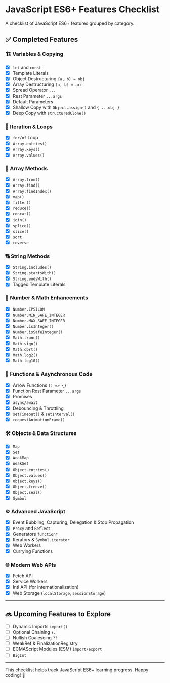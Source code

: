 # JavaScript ES6+ Features Checklist

A checklist of JavaScript ES6+ features grouped by category.

## ✅ Completed Features

### 🏗️ Variables & Copying
- [x] `let` and `const`
- [x] Template Literals
- [x] Object Destructuring `{a, b} = obj`
- [x] Array Destructuring `[a, b] = arr`
- [x] Spread Operator `...`
- [x] Rest Parameter `...args`
- [x] Default Parameters
- [x] Shallow Copy with `Object.assign()` and `{ ...obj }`
- [x] Deep Copy with `structuredClone()`

### 🔄 Iteration & Loops
- [x] `for/of` Loop
- [x] `Array.entries()`
- [x] `Array.keys()`
- [x] `Array.values()`

### 🔢 Array Methods
- [x] `Array.from()`
- [x] `Array.find()`
- [x] `Array.findIndex()`
- [x] `map()`
- [x] `filter()`
- [x] `reduce()`
- [x] `concat()`
- [x] `join()`
- [x] `splice()`
- [x] `slice()`
- [x] `sort`
- [x] `reverse`

### 🔠 String Methods
- [x] `String.includes()`
- [x] `String.startsWith()`
- [x] `String.endsWith()`
- [x] Tagged Template Literals

### 🔢 Number & Math Enhancements
- [x] `Number.EPSILON`
- [x] `Number.MIN_SAFE_INTEGER`
- [x] `Number.MAX_SAFE_INTEGER`
- [x] `Number.isInteger()`
- [x] `Number.isSafeInteger()`
- [x] `Math.trunc()`
- [x] `Math.sign()`
- [x] `Math.cbrt()`
- [x] `Math.log2()`
- [x] `Math.log10()`

### 🚀 Functions & Asynchronous Code
- [x] Arrow Functions `() => {}`  
- [x] Function Rest Parameter `...args`
- [x] Promises
- [x] `async/await`
- [x] Debouncing & Throttling
- [x] `setTimeout()` & `setInterval()`
- [x] `requestAnimationFrame()`

### 🛠️ Objects & Data Structures
- [x] `Map`
- [x] `Set`
- [x] `WeakMap`
- [x] `WeakSet`
- [x] `Object.entries()`
- [x] `Object.values()`
- [x] `Object.keys()`
- [x] `Object.freeze()`
- [x] `Object.seal()`
- [x] `Symbol`

### ⚙️ Advanced JavaScript
- [x] Event Bubbling, Capturing, Delegation & Stop Propagation
- [x] `Proxy` and `Reflect`
- [x] Generators `function*`
- [x] Iterators & `Symbol.iterator`
- [x] Web Workers
- [x] Currying Functions

### 🌐 Modern Web APIs
- [x] Fetch API
- [x] Service Workers
- [x] Intl API (for internationalization)
- [x] Web Storage (`localStorage`, `sessionStorage`)

---

## 🔜 Upcoming Features to Explore
- [ ] Dynamic Imports `import()`
- [ ] Optional Chaining `?.`
- [ ] Nullish Coalescing `??`
- [ ] WeakRef & FinalizationRegistry
- [ ] ECMAScript Modules (ESM) `import/export`
- [ ] `BigInt`

---

This checklist helps track JavaScript ES6+ learning progress. Happy coding! 🚀
